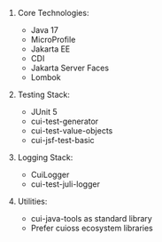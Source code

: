 1. Core Technologies:
   - Java 17
   - MicroProfile
   - Jakarta EE
   - CDI
   - Jakarta Server Faces
   - Lombok

2. Testing Stack:
   - JUnit 5
   - cui-test-generator
   - cui-test-value-objects
   - cui-jsf-test-basic

3. Logging Stack:
   - CuiLogger
   - cui-test-juli-logger

4. Utilities:
   - cui-java-tools as standard library
   - Prefer cuioss ecosystem libraries